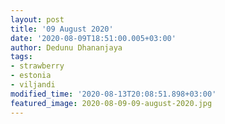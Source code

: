 ```yaml
---
layout: post
title: '09 August 2020'
date: '2020-08-09T18:51:00.005+03:00'
author: Dedunu Dhananjaya
tags:
- strawberry
- estonia
- viljandi
modified_time: '2020-08-13T20:08:51.898+03:00'
featured_image: 2020-08-09-09-august-2020.jpg
---
```

